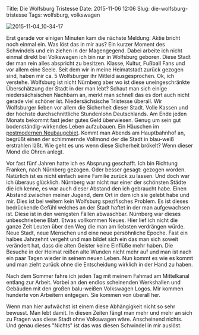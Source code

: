 Title: Die Wolfsburg Tristesse
Date: 2015-11-06 12:06
Slug: die-wolfsburg-tristesse
Tags: wolfsburg, volkswagen

![2015-11-04_10-34-17]({static}/images/22775043875_c66d22cd75_b.jpg)

Erst gerade vor einigen Minuten kam die nächste Meldung: Aktie bricht noch einmal ein. Was löst das in mir aus? Ein kurzer Moment des Schwindels und ein ziehen in der Magengegend. Dabei arbeite ich nicht einmal direkt bei Volkswagen ich bin nur in Wolfsburg geboren. Diese Stadt der man rein alles abspricht zu besitzen. Klasse, Kultur, Fußball Fans und vor allem eine Seele. Seit dem wir in meine Heimatstadt zurück gezogen sind, haben mir ca. 5 Wolfsburger ihr Mitleid ausgesprochen. Ok, ich verstehe. Wolfsburg ist nicht Nürnberg aber wo ist diese uneingeschränkte Überschätzung der Stadt in der man lebt? Schaut man sich einige niedersächsischen Nachbarn an, merkt man schnell das es dort auch nicht gerade viel schöner ist. Niedersächsische Tristesse überall. Wir Wolfsburger lieben vor allem die Sicherheit dieser Stadt. Volle Kassen und der höchste durchschnittliche Stundenlohn Deutschlands. Am Ende jeden Monats bekommt fast jeder gutes Geld überwiesen. Genug um sein gut bodenständig-wirkendes Leben aufzubauen. Ein Häuschen im [postmodernen Neubaugebiet]({static}/posts/kerksiek-006.md). Kommt man Abends am Hauptbahnhof an, begrüßt einen der schimmernde Vollmond der die Stadt in blau-weiß erstrahlen läßt. Wie geht es uns wenn diese Sicherheit brökelt? Wenn dieser Mond die Ohren anlegt.

Vor fast fünf Jahren hatte ich es Absprung geschafft. Ich bin Richtung Franken, nach Nürnberg gezogen. Oder besser gesagt: gezogen worden. Natürlich ist es nicht einfach seine Familie zurück zu lassen. Und doch war ich überaus glücklich. Nürnberg war nicht nur einer der schönsten Städte die ich kenne, es war auch dieser Abstand den ich gebraucht habe. Einen Abstand zwischen meiner Jugend, dem Ort in dem ich sie gelebt habe und mir. Dies ist bei weitem kein Wolfsburg spezifisches Problem. Es ist dieses bedrückende Gefühl welches an der Stadt haftet in der man aufgewachsen ist. Diese ist in den wenigsten Fällen abwaschbar. Nürnberg war dieses unbeschriebene Blatt. Etwas vollkommen Neues. Hier lief ich nicht die ganze Zeit Leuten über den Weg die man am liebsten verdrängen würde. Neue Stadt, neue Menschen und eine neue persöhnliche Epoche. Fast ein halbes Jahrzehnt vergeht und man bildet sich ein das man sich soweit verändert hat, dass die alten Geister keine Einflüße mehr haben. Die Besuche in der Heimat reißen alte Wunden nicht mehr auf und man ist nach ein paar Tagen wieder in seinem neuen Leben. Nun kommt es wie es kommt und man zieht zurück ohne die Entscheidung wirklich in der Hand zu haben.

Nach dem Sommer fahre ich jeden Tag mit meinem Fahrrad am Mittelkanal entlang zur Arbeit. Vorbei an den endlos scheinenden Werkshallen und Gebäuden mit den großen balu-weißen Volkswagen Logos. Mir kommen hunderte von Arbeitern entgegen. Sie kommen von überall her.

Wenn man hier aufwächst ist einem diese Abhängigkeit nicht so sehr bewusst. Man lebt damit. In diesen Zeiten fängt man mehr und mehr an sich zu Fragen was diese Stadt ohne Volkswagen wäre. Anscheinend nichts. Und genau dieses "Nichts" ist das was diesen Schwindel in mir auslöst.

